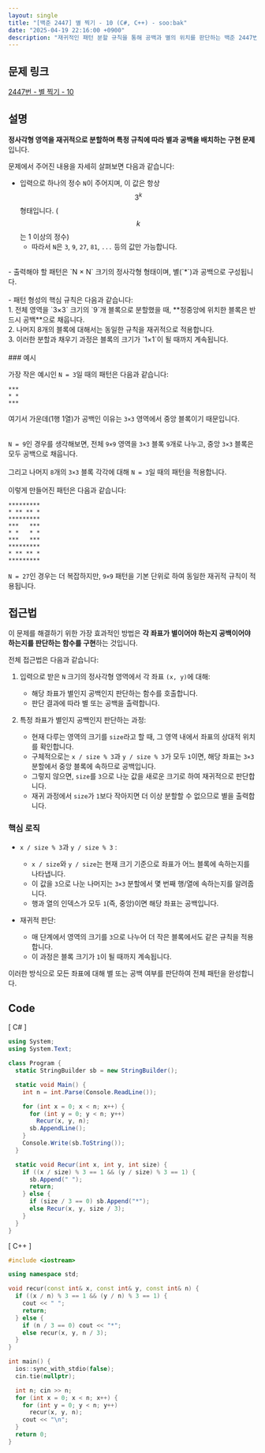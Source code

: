 ```yaml
---
layout: single
title: "[백준 2447] 별 찍기 - 10 (C#, C++) - soo:bak"
date: "2025-04-19 22:16:00 +0900"
description: "재귀적인 패턴 분할 규칙을 통해 공백과 별의 위치를 판단하는 백준 2447번 별 찍기 - 10 문제의 C# 및 C++ 풀이 및 해설"
---
```


## 문제 링크
[2447번 - 별 찍기 - 10](https://www.acmicpc.net/problem/2447)

## 설명
**정사각형 영역을 재귀적으로 분할하며 특정 규칙에 따라 별과 공백을 배치하는 구현 문제**입니다.

문제에서 주어진 내용을 자세히 살펴보면 다음과 같습니다:

- 입력으로 하나의 정수 `N`이 주어지며, 이 값은 항상 $$3^k$$ 형태입니다. ($$k$$는 1 이상의 정수)
  - 따라서 `N`은 `3`, `9`, `27`, `81`, `...` 등의 값만 가능합니다.
<br>
- 출력해야 할 패턴은 `N × N` 크기의 정사각형 형태이며, 별(`*`)과 공백으로 구성됩니다.<br>
<br>
- 패턴 형성의 핵심 규칙은 다음과 같습니다:<br>
  1. 전체 영역을 `3×3` 크기의 `9`개 블록으로 분할했을 때, **정중앙에 위치한 블록은 반드시 공백**으로 채웁니다.<br>
  2. 나머지 8개의 블록에 대해서는 동일한 규칙을 재귀적으로 적용합니다.<br>
  3. 이러한 분할과 채우기 과정은 블록의 크기가 `1×1`이 될 때까지 계속됩니다.<br>

<br>
### 예시

가장 작은 예시인 `N = 3`일 때의 패턴은 다음과 같습니다:<br>

```
***
* *
***
```

여기서 가운데(1행 1열)가 공백인 이유는 `3×3` 영역에서 중앙 블록이기 때문입니다.<br>
<br>

`N = 9`인 경우를 생각해보면, 전체 `9×9` 영역을 `3×3` 블록 `9`개로 나누고, 중앙 `3×3` 블록은 모두 공백으로 채웁니다.<br>
<br>
그리고 나머지 `8`개의 `3×3` 블록 각각에 대해 `N = 3`일 때의 패턴을 적용합니다.<br>
<br>
이렇게 만들어진 패턴은 다음과 같습니다:<br>

```
*********
* ** ** *
*********
***   ***
* *   * *
***   ***
*********
* ** ** *
*********
```

`N = 27`인 경우는 더 복잡하지만, `9×9` 패턴을 기본 단위로 하여 동일한 재귀적 규칙이 적용됩니다.<br>

## 접근법

이 문제를 해결하기 위한 가장 효과적인 방법은 **각 좌표가 별이어야 하는지 공백이어야 하는지를 판단하는 함수를 구현**하는 것입니다.<br>

전체 접근법은 다음과 같습니다:<br>

1. 입력으로 받은 `N` 크기의 정사각형 영역에서 각 좌표 `(x, y)`에 대해:<br>
   - 해당 좌표가 별인지 공백인지 판단하는 함수를 호출합니다.<br>
   - 판단 결과에 따라 별 또는 공백을 출력합니다.<br>

2. 특정 좌표가 별인지 공백인지 판단하는 과정:<br>
   - 현재 다루는 영역의 크기를 `size`라고 할 때, 그 영역 내에서 좌표의 상대적 위치를 확인합니다.<br>
   - 구체적으로는 `x / size % 3`과 `y / size % 3`가 모두 `1`이면, 해당 좌표는 `3×3` 분할에서 중앙 블록에 속하므로 공백입니다.<br>
   - 그렇지 않으면, `size`를 `3`으로 나눈 값을 새로운 크기로 하여 재귀적으로 판단합니다.<br>
   - 재귀 과정에서 `size`가 `1`보다 작아지면 더 이상 분할할 수 없으므로 별을 출력합니다.<br>

### 핵심 로직

- `x / size % 3`과 `y / size % 3` :
  - `x / size`와 `y / size`는 현재 크기 기준으로 좌표가 어느 블록에 속하는지를 나타냅니다.<br>
  - 이 값을 `3`으로 나눈 나머지는 `3×3` 분할에서 몇 번째 행/열에 속하는지를 알려줍니다.<br>
  - 행과 열의 인덱스가 모두 `1`(즉, 중앙)이면 해당 좌표는 공백입니다.<br>

- 재귀적 판단:<br>
  - 매 단계에서 영역의 크기를 `3`으로 나누어 더 작은 블록에서도 같은 규칙을 적용합니다.<br>
  - 이 과정은 블록 크기가 `1`이 될 때까지 계속됩니다.<br>

이러한 방식으로 모든 좌표에 대해 별 또는 공백 여부를 판단하여 전체 패턴을 완성합니다.<br>

## Code

[ C# ]

```csharp
using System;
using System.Text;

class Program {
  static StringBuilder sb = new StringBuilder();

  static void Main() {
    int n = int.Parse(Console.ReadLine());

    for (int x = 0; x < n; x++) {
      for (int y = 0; y < n; y++)
        Recur(x, y, n);
      sb.AppendLine();
    }
    Console.Write(sb.ToString());
  }

  static void Recur(int x, int y, int size) {
    if ((x / size) % 3 == 1 && (y / size) % 3 == 1) {
      sb.Append(" ");
      return;
    } else {
      if (size / 3 == 0) sb.Append("*");
      else Recur(x, y, size / 3);
    }
  }
}
```

[ C++ ]

```cpp
#include <iostream>

using namespace std;

void recur(const int& x, const int& y, const int& n) {
  if ((x / n) % 3 == 1 && (y / n) % 3 == 1) {
    cout << " ";
    return;
  } else {
    if (n / 3 == 0) cout << "*";
    else recur(x, y, n / 3);
  }
}

int main() {
  ios::sync_with_stdio(false);
  cin.tie(nullptr);

  int n; cin >> n;
  for (int x = 0; x < n; x++) {
    for (int y = 0; y < n; y++)
      recur(x, y, n);
    cout << "\n";
  }
  return 0;
}
```
